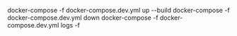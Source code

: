 docker-compose -f docker-compose.dev.yml up --build
docker-compose -f docker-compose.dev.yml down
docker-compose -f docker-compose.dev.yml logs -f
